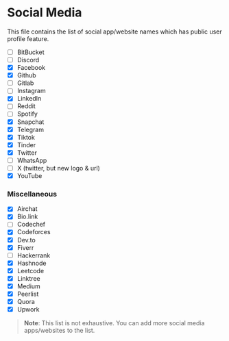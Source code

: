 # Social Media

This file contains the list of social app/website names which has public user profile feature.

-   [ ] BitBucket
-   [ ] Discord
-   [x] Facebook
-   [x] Github
-   [ ] Gitlab
-   [ ] Instagram
-   [x] LinkedIn
-   [ ] Reddit
-   [ ] Spotify
-   [x] Snapchat
-   [x] Telegram
-   [x] Tiktok
-   [x] Tinder
-   [x] Twitter
-   [ ] WhatsApp
-   [ ] X (twitter, but new logo & url)
-   [x] YouTube

### Miscellaneous

-   [x] Airchat
-   [x] Bio.link
-   [ ] Codechef
-   [x] Codeforces
-   [x] Dev.to
-   [x] Fiverr
-   [ ] Hackerrank
-   [x] Hashnode
-   [x] Leetcode
-   [x] Linktree
-   [x] Medium
-   [x] Peerlist
-   [x] Quora
-   [x] Upwork

> **Note**: This list is not exhaustive. You can add more social media apps/websites to the list.
